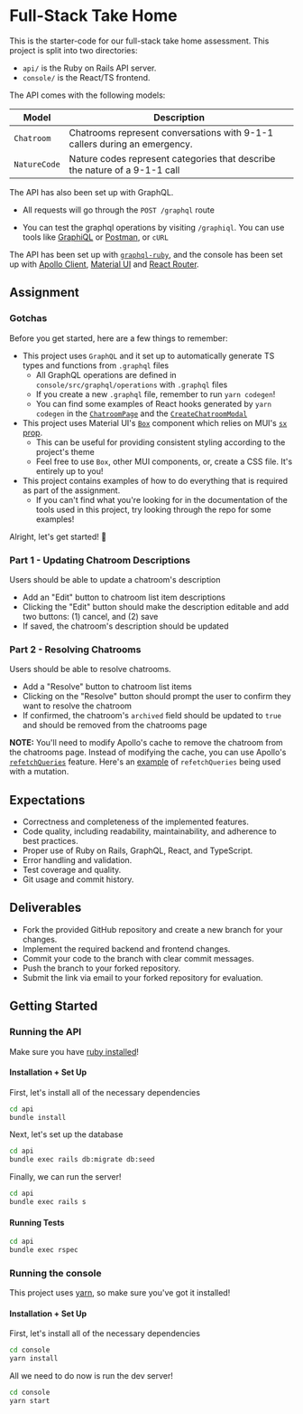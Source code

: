 # Full-Stack Take Home

This is the starter-code for our full-stack take home assessment. This project is split into two directories:

- `api/` is the Ruby on Rails API server.
- `console/` is the React/TS frontend.

The API comes with the following models:

| Model        | Description                                                                |
| ------------ | -------------------------------------------------------------------------- |
| `Chatroom`   | Chatrooms represent conversations with 9-1-1 callers during an emergency.  |
| `NatureCode` | Nature codes represent categories that describe the nature of a 9-1-1 call |

The API has also been set up with GraphQL.

- All requests will go through the `POST /graphql` route

- You can test the graphql operations by visiting `/graphiql`. You can use tools like [GraphiQL](https://github.com/graphql/graphiql)
  or [Postman](https://www.postman.com/), or `cURL`

The API has been set up with [`graphql-ruby`](https://graphql-ruby.org/), and the console has been set up with [Apollo Client](https://www.apollographql.com/docs/react), [Material UI](https://mui.com/material-ui/getting-started/usage/) and [React Router](https://reactrouter.com/en/main).

## Assignment

### Gotchas

Before you get started, here are a few things to remember:

- This project uses `GraphQL` and it set up to automatically generate TS types and functions from `.graphql` files
  - All GraphQL operations are defined in `console/src/graphql/operations` with `.graphql` files
  - If you create a new `.graphql` file, remember to run `yarn codegen`!
  - You can find some examples of React hooks generated by `yarn codegen` in the [`ChatroomPage`](console/src/modules/chatroom/ChatroomsPage.tsx) and the [`CreateChatroomModal`](console/src/modules/chatroom/CreateChatroomModal.tsx)
- This project uses Material UI's [`Box`](https://mui.com/system/react-box/) component which relies on MUI's [`sx` prop](https://mui.com/system/getting-started/the-sx-prop/).
  - This can be useful for providing consistent styling according to the project's theme
  - Feel free to use `Box`, other MUI components, or, create a CSS file. It's entirely up to you!
- This project contains examples of how to do everything that is required as part of the assignment.
  - If you can't find what you're looking for in the documentation of the tools used in this project, try looking through the repo for some examples!

Alright, let's get started! 🚀

### Part 1 - Updating Chatroom Descriptions

Users should be able to update a chatroom's description

- Add an "Edit" button to chatroom list item descriptions
- Clicking the "Edit" button should make the description editable and add two buttons: (1) cancel, and (2) save
- If saved, the chatroom's description should be updated

### Part 2 - Resolving Chatrooms

Users should be able to resolve chatrooms.

- Add a "Resolve" button to chatroom list items
- Clicking on the "Resolve" button should prompt the user to confirm they want to resolve the chatroom
- If confirmed, the chatroom's `archived` field should be updated to `true` and should be removed from the chatrooms page

**NOTE:** You'll need to modify Apollo's cache to remove the chatroom from the chatrooms page. Instead of modifying the cache, you can use Apollo's [`refetchQueries`](https://www.apollographql.com/docs/react/data/mutations/#refetching-queries) feature. Here's an [example](console/src/modules/chatroom/CreateChatroomModal.tsx) of `refetchQueries` being used with a mutation.

## Expectations

- Correctness and completeness of the implemented features.
- Code quality, including readability, maintainability, and adherence to best practices.
- Proper use of Ruby on Rails, GraphQL, React, and TypeScript.
- Error handling and validation.
- Test coverage and quality.
- Git usage and commit history.

## Deliverables

- Fork the provided GitHub repository and create a new branch for your changes.
- Implement the required backend and frontend changes.
- Commit your code to the branch with clear commit messages.
- Push the branch to your forked repository.
- Submit the link via email to your forked repository for evaluation.

## Getting Started

### Running the API

Make sure you have [ruby installed](https://www.ruby-lang.org/en/documentation/installation/)!

#### Installation + Set Up

First, let's install all of the necessary dependencies

```sh
cd api
bundle install
```

Next, let's set up the database

```sh
cd api
bundle exec rails db:migrate db:seed
```

Finally, we can run the server!

```sh
cd api
bundle exec rails s
```

#### Running Tests

```sh
cd api
bundle exec rspec
```

### Running the console

This project uses [yarn](https://classic.yarnpkg.com/en/docs/install#mac-stable), so make sure you've got it installed!

#### Installation + Set Up

First, let's install all of the necessary dependencies

```sh
cd console
yarn install
```

All we need to do now is run the dev server!

```sh
cd console
yarn start
```
